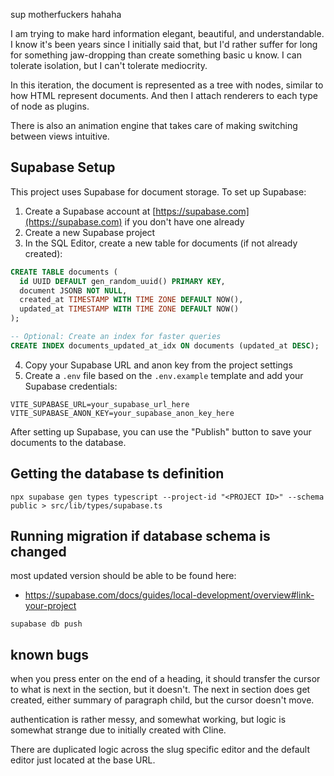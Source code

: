 sup motherfuckers hahaha

I am trying to make hard information elegant, beautiful, and understandable. I know it's been years since I initially said that, but I'd rather suffer for long for something jaw-dropping than create something basic u know. I can tolerate isolation, but I can't tolerate mediocrity.

In this iteration, the document is represented as a tree with nodes, similar to how HTML represent documents. And then I attach renderers to each type of node as plugins.

There is also an animation engine that takes care of making switching between views intuitive.

## Supabase Setup

This project uses Supabase for document storage. To set up Supabase:

1. Create a Supabase account at [https://supabase.com](https://supabase.com) if you don't have one already
2. Create a new Supabase project
3. In the SQL Editor, create a new table for documents (if not already created):

```sql
CREATE TABLE documents (
  id UUID DEFAULT gen_random_uuid() PRIMARY KEY,
  document JSONB NOT NULL,
  created_at TIMESTAMP WITH TIME ZONE DEFAULT NOW(),
  updated_at TIMESTAMP WITH TIME ZONE DEFAULT NOW()
);

-- Optional: Create an index for faster queries
CREATE INDEX documents_updated_at_idx ON documents (updated_at DESC);
```

4. Copy your Supabase URL and anon key from the project settings
5. Create a `.env` file based on the `.env.example` template and add your Supabase credentials:

```
VITE_SUPABASE_URL=your_supabase_url_here
VITE_SUPABASE_ANON_KEY=your_supabase_anon_key_here
```

After setting up Supabase, you can use the "Publish" button to save your documents to the database.

## Getting the database ts definition

```
npx supabase gen types typescript --project-id "<PROJECT ID>" --schema public > src/lib/types/supabase.ts
```

## Running migration if database schema is changed

most updated version should be able to be found here: 
- https://supabase.com/docs/guides/local-development/overview#link-your-project



```
supabase db push
```


## known bugs

when you press enter on the end of a heading, it should transfer the cursor to what is next in the section, but it doesn't. The next in section does get created, either summary of paragraph child, but the cursor doesn't move.

authentication is rather messy, and somewhat working, but logic is somewhat strange due to initially created with Cline.

There are duplicated logic across the slug specific editor and the default editor just located at the base URL.
